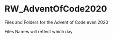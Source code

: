 # RW_AdventOfCode2020

Files and Folders for the Advent of Code even 2020

Files Names will reflect which day

